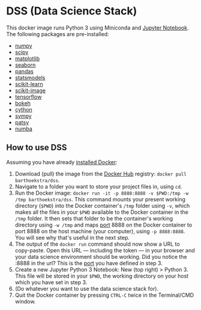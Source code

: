 # DSS (Data Science Stack)

This docker image runs Python 3 using Miniconda and [Jupyter Notebook](http://jupyter.org/). The following packages are pre-installed:
* [numpy](http://www.numpy.org/)
* [scipy](https://www.scipy.org/)
* [matplotlib](https://matplotlib.org/)
* [seaborn](https://seaborn.pydata.org/)
* [pandas](https://pandas.pydata.org/)
* [statsmodels](http://www.statsmodels.org/)
* [scikit-learn](http://scikit-learn.org/)
* [scikit-image](http://scikit-image.org/)
* [tensorflow](https://www.tensorflow.org/)
* [bokeh](https://bokeh.pydata.org/)
* [cython](http://cython.org/)
* [sympy](http://www.sympy.org/)
* [patsy](https://patsy.readthedocs.io/)
* [numba](https://numba.pydata.org/)

## How to use DSS
Assuming you have already [installed Docker](https://docs.docker.com/engine/installation/):
1. Download (pull) the image from the [Docker Hub](https://hub.docker.com) registry: `docker pull barthoekstra/dss`.
2. Navigate to a folder you want to store your project files in, using `cd`.
3. Run the Docker image: `docker run -it -p 8888:8888 -v $PWD:/tmp -w /tmp barthoekstra/dss`. This command mounts your present working directory (`$PWD`) into the Docker container's `/tmp` folder using `-v`, which makes all the files in your `$PWD` available to the Docker container in the `/tmp` folder. It then sets that folder to be the container's working directory using `-w /tmp` and maps [port](https://en.wikipedia.org/wiki/Port_(computer_networking)) 8888 on the Docker container to port 8888 on the host machine (your computer), using `-p 8888:8888`. You will see why that's useful in the next step.
4. The output of the `docker run` command should now show a URL to copy-paste. Open this URL — including the token — in your browser and your data science environment should be working. Did you notice the :8888 in the url? This is the [port](https://en.wikipedia.org/wiki/Port_(computer_networking)) you have defined in step 3.
5. Create a new Jupyter Python 3 Notebook: New (top right) > Python 3. This file will be stored in your `$PWD`, the working directory on your host which you have set in step 3.
6. (Do whatever you want to use the data science stack for).
7. Quit the Docker container by pressing `CTRL-C` twice in the Terminal/CMD window.
